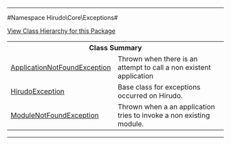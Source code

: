 

- - -

#Namespace Hirudo\Core\Exceptions#

<div><a href='https://github.com/JeyDotC/Hirudo-docs/blob/master/Hirudo/Core/Exceptions//package-tree.md'>View Class Hierarchy for this Package</a></div>

<table class="title">
<tr><th colspan="2" class="title">Class Summary</th></tr>
<tr><td class="name"><a href="https://github.com/JeyDotC/Hirudo-docs/blob/master/Hirudo/Core/Exceptions/ApplicationNotFoundException.md">ApplicationNotFoundException</a></td><td class="description">Thrown when there is an attempt to call a non existent application</td></tr>
<tr><td class="name"><a href="https://github.com/JeyDotC/Hirudo-docs/blob/master/Hirudo/Core/Exceptions/HirudoException.md">HirudoException</a></td><td class="description">Base class for exceptions occurred on Hirudo. </td></tr>
<tr><td class="name"><a href="https://github.com/JeyDotC/Hirudo-docs/blob/master/Hirudo/Core/Exceptions/ModuleNotFoundException.md">ModuleNotFoundException</a></td><td class="description">Thrown when a an application tries to invoke a non existing module.</td></tr>
</table>

- - -

